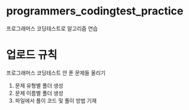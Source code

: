 # programmers_codingtest_practice
프로그래머스 코딩테스트로 알고리즘 연습

# 업로드 규칙
프로그래머스 코딩테스트 안 푼 문제들 올리기

1. 문제 유형별 폴더 생성 <br/>
2. 문제 이름별 폴더 생성 <br/>
3. 파일에서 풀이 코드 및 풀이 방법 기재 <br/>
